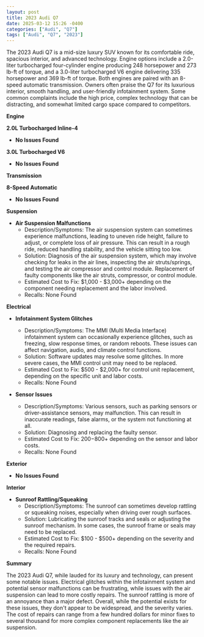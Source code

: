 ```yaml
---
layout: post
title: 2023 Audi Q7
date: 2025-03-12 15:26 -0400
categories: ["Audi", "Q7"]
tags: ["Audi", "Q7", "2023"]
---
```

The 2023 Audi Q7 is a mid-size luxury SUV known for its comfortable ride, spacious interior, and advanced technology. Engine options include a 2.0-liter turbocharged four-cylinder engine producing 248 horsepower and 273 lb-ft of torque, and a 3.0-liter turbocharged V6 engine delivering 335 horsepower and 369 lb-ft of torque. Both engines are paired with an 8-speed automatic transmission. Owners often praise the Q7 for its luxurious interior, smooth handling, and user-friendly infotainment system. Some common complaints include the high price, complex technology that can be distracting, and somewhat limited cargo space compared to competitors.

**Engine**

**2.0L Turbocharged Inline-4**

*   **No Issues Found**

**3.0L Turbocharged V6**

*   **No Issues Found**

**Transmission**

**8-Speed Automatic**

*   **No Issues Found**

**Suspension**

*   **Air Suspension Malfunctions**
    *   Description/Symptoms: The air suspension system can sometimes experience malfunctions, leading to uneven ride height, failure to adjust, or complete loss of air pressure. This can result in a rough ride, reduced handling stability, and the vehicle sitting too low.
    *   Solution: Diagnosis of the air suspension system, which may involve checking for leaks in the air lines, inspecting the air struts/springs, and testing the air compressor and control module. Replacement of faulty components like the air struts, compressor, or control module.
    *   Estimated Cost to Fix: $1,000 - $3,000+ depending on the component needing replacement and the labor involved.
    *   Recalls: None Found

**Electrical**

*   **Infotainment System Glitches**
    *   Description/Symptoms: The MMI (Multi Media Interface) infotainment system can occasionally experience glitches, such as freezing, slow response times, or random reboots. These issues can affect navigation, audio, and climate control functions.
    *   Solution: Software updates may resolve some glitches. In more severe cases, the MMI control unit may need to be replaced.
    *   Estimated Cost to Fix: $500 - $2,000+ for control unit replacement, depending on the specific unit and labor costs.
    *   Recalls: None Found

*   **Sensor Issues**
    *   Description/Symptoms: Various sensors, such as parking sensors or driver-assistance sensors, may malfunction. This can result in inaccurate readings, false alarms, or the system not functioning at all.
    *   Solution: Diagnosing and replacing the faulty sensor.
    *   Estimated Cost to Fix: $200-$800+ depending on the sensor and labor costs.
    *   Recalls: None Found

**Exterior**

*   **No Issues Found**

**Interior**

*   **Sunroof Rattling/Squeaking**
    *   Description/Symptoms: The sunroof can sometimes develop rattling or squeaking noises, especially when driving over rough surfaces.
    *   Solution: Lubricating the sunroof tracks and seals or adjusting the sunroof mechanism. In some cases, the sunroof frame or seals may need to be replaced.
    *   Estimated Cost to Fix: $100 - $500+ depending on the severity and the required repairs.
    *   Recalls: None Found

**Summary**

The 2023 Audi Q7, while lauded for its luxury and technology, can present some notable issues. Electrical glitches within the infotainment system and potential sensor malfunctions can be frustrating, while issues with the air suspension can lead to more costly repairs. The sunroof rattling is more of an annoyance than a major defect. Overall, while the potential exists for these issues, they don't appear to be widespread, and the severity varies. The cost of repairs can range from a few hundred dollars for minor fixes to several thousand for more complex component replacements like the air suspension.


